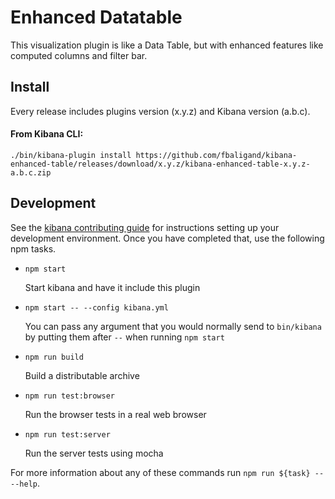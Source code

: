 # Enhanced Datatable

This visualization plugin is like a Data Table, but with enhanced features like computed columns and filter bar.

## Install

Every release includes plugins version (x.y.z) and Kibana version (a.b.c).

#### From Kibana CLI:
`./bin/kibana-plugin install https://github.com/fbaligand/kibana-enhanced-table/releases/download/x.y.z/kibana-enhanced-table-x.y.z-a.b.c.zip`

## Development

See the [kibana contributing guide](https://github.com/elastic/kibana/blob/master/CONTRIBUTING.md) for instructions setting up your development environment. Once you have completed that, use the following npm tasks.

  - `npm start`

    Start kibana and have it include this plugin

  - `npm start -- --config kibana.yml`

    You can pass any argument that you would normally send to `bin/kibana` by putting them after `--` when running `npm start`

  - `npm run build`

    Build a distributable archive

  - `npm run test:browser`

    Run the browser tests in a real web browser

  - `npm run test:server`

    Run the server tests using mocha

For more information about any of these commands run `npm run ${task} -- --help`.
